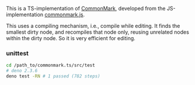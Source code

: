 This is a TS-implementation of [CommonMark], developed from the JS-implementation [commonmark.js].

This uses a compiling mechanism, i.e., compile while editing. It finds the
smallest dirty node, and recompiles that node only, reusing unrelated nodes
within the dirty node. So it is very efficient for editing.

### unittest

```bash
cd /path_to/commonmark.ts/src/test
# deno 2.3.6
deno test -RN # 1 passed (782 steps)
```

[CommonMark]: https://spec.commonmark.org/0.31.2/
[commonmark.js]: https://github.com/commonmark/commonmark.js
